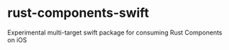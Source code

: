 # rust-components-swift
Experimental multi-target swift package for consuming Rust Components on iOS
